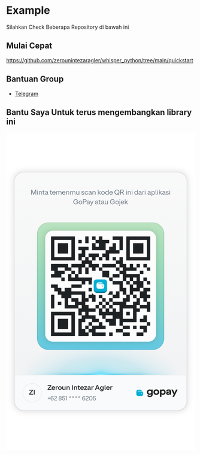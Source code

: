 # Example

Silahkan Check Beberapa Repository di bawah ini


## Mulai Cepat

https://github.com/zerounintezaragler/whisper_python/tree/main/quickstart

## Bantuan Group

- [Telegram](https://t.me/DEVELOPER_GLOBAL_PUBLIC)

## Bantu Saya Untuk terus mengembangkan library ini

![](https://github.com/zerounintezaragler/zerounintezaragler/blob/main/assets/gopay.png?raw=true)